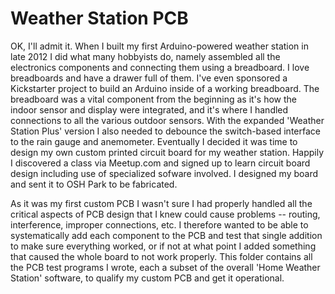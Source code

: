 Weather Station PCB
===============

OK, I'll admit it.  When I built my first Arduino-powered weather
station in late 2012 I did what many hobbyists do, namely assembled
all the electronics components and connecting them using a breadboard.
I love breadboards and have a drawer full of them. I've even sponsored
a Kickstarter project to build an Arduino inside of a working
breadboard. The breadboard was a vital component from the beginning
as it's how the indoor sensor and display were integrated, and it's
where I handled connections to all the various outdoor sensors.
With the expanded 'Weather Station Plus' version I also needed to
debounce the switch-based interface to the rain gauge and anemometer.
Eventually I decided it was time to design my own custom printed
circuit board for my weather station.  Happily I discovered a class
via Meetup.com and signed up to learn circuit board design including
use of specialized sofware involved.  I designed my board and sent
it to OSH Park to be fabricated.

As it was my first custom PCB I wasn't sure I had properly handled
all the critical aspects of PCB design that I knew could cause
problems -- routing, interference, improper connections, etc. I
therefore wanted to be able to systematically add each component
to the PCB and test that single addition to make sure everything
worked, or if not at what point I added something that caused the
whole board to not work properly.  This folder contains all the
PCB test programs I wrote, each a subset of the overall 'Home Weather
Station' software, to qualify my custom PCB and get it operational.
